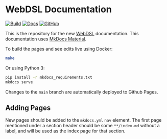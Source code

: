 # WebDSL Documentation

[![Build](https://github.com/webdsl/webdsl-docs/actions/workflows/docs.yml/badge.svg)](https://github.com/webdsl/webdsl-docs/actions)
[![Docs](https://img.shields.io/badge/docs-latest-brightgreen)](https://webdsl.org/)
[![GitHub](https://img.shields.io/github/license/webdsl/webdsl-docs)](https://github.com/webdsl/webdsl-docs/blob/main/LICENSE)

This is the repository for the new [WebDSL](https://webdsl.org/) documentation. This documentation uses [MkDocs Material][1].

To build the pages and see edits live using Docker:

```bash
make
```

Or using Python 3:

```bash
pip install -r mkdocs_requirements.txt
mkdocs serve
```

Changes to the `main` branch are automatically deployed to Github Pages.

## Adding Pages
New pages should be added to the `mkdocs.yml` `nav` element. The first page mentioned under a section header should be some `**/index.md` without a label, and will be used as the index page for that section.


[1]: https://squidfunk.github.io/